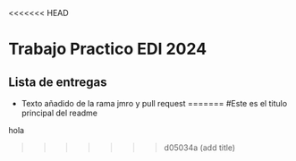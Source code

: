 <<<<<<< HEAD
# Trabajo Practico EDI 2024

## Lista de entregas

- Texto añadido de la rama jmro y pull request
=======
#Este es el titulo principal del readme

hola
>>>>>>> d05034a (add title)
